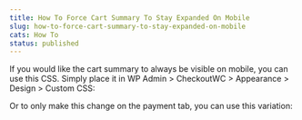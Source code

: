 ```yaml
---
title: How To Force Cart Summary To Stay Expanded On Mobile
slug: how-to-force-cart-summary-to-stay-expanded-on-mobile
cats: How To
status: published
---
```



  <p>
    If you would like the cart summary to always be visible on mobile, you can use this CSS. Simply place it in WP Admin &gt; CheckoutWC &gt; Appearance &gt; Design &gt; Custom CSS:
    <script src="https://gist.github.com/clifgriffin/3ec55fb42fd2f87d92e851a6d9eb0d01.js" type="text/javascript"></script>
  </p>
  <p>
    Or to only make this change on the payment tab, you can use this variation:
  </p>
  <script src="https://gist.github.com/clifgriffin/7c8ba82b623157ffd8eb41fbefb0f678.js" type="text/javascript"></script>
